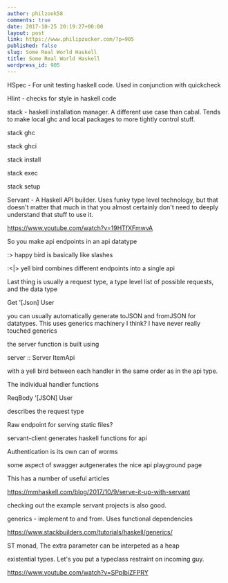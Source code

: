 ```yaml
---
author: philzook58
comments: true
date: 2017-10-25 20:19:27+00:00
layout: post
link: https://www.philipzucker.com/?p=905
published: false
slug: Some Real World Haskell
title: Some Real World Haskell
wordpress_id: 905
---
```


HSpec - For unit testing haskell code. Used in conjunction with quickcheck

Hlint - checks for style in haskell code

stack - haskell installation manager. A different use case than cabal. Tends to make local ghc and local packages to more tightly control stuff.

stack ghc

stack ghci

stack install

stack exec

stack setup

Servant - A Haskell API builder. Uses funky type level technology, but that doesn't matter that much in that you almost certainly don't need to deeply understand that stuff to use it.

https://www.youtube.com/watch?v=19HTfXFmwvA

So you make api endpoints in an api datatype

:> happy bird is basically like slashes

:<|> yell bird combines different endpoints into a single api

Last thing is usually a request type, a type level list of possible requests, and the data type

Get '[Json] User

you can usually automatically generate toJSON and fromJSON for datatypes. This uses generics machinery I think? I have never really touched generics

the server function is built using

server :: Server ItemApi

with a yell bird between each handler in the same order as in the api type.

The individual handler functions

ReqBody '[JSON] User

describes the request type

Raw endpoint for serving static files?

servant-client generates haskell functions for api

Authentication is its own can of worms

some aspect of swagger autgenerates the nice api playground page

This has a number of useful articles

https://mmhaskell.com/blog/2017/10/9/serve-it-up-with-servant



checking out the example servant projects is also good.





generics - implement to and from. Uses functional dependencies

https://www.stackbuilders.com/tutorials/haskell/generics/



ST monad, The extra parameter can be interpeted as a heap

existential types. Let's you put a typeclass restraint on incoming guy.

https://www.youtube.com/watch?v=SPpIbiZFPRY
